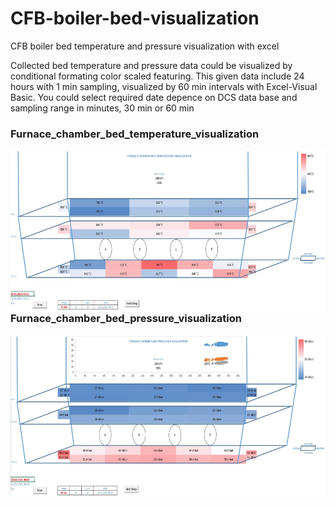 # CFB-boiler-bed-visualization
CFB boiler bed temperature and pressure visualization with excel

Collected bed temperature and pressure data could be visualized by conditional formating color scaled featuring. This given data include 24 hours with 1 min sampling, visualized by 60 min intervals with Excel-Visual Basic.
You could select required date depence on DCS data base and sampling range in minutes, 30 min or 60 min


### Furnace_chamber_bed_temperature_visualization <br/>



<a href="url"><img src="https://github.com/agurani/CFB-boiler-bed-visualization/blob/main/Visualization/Furnace_chamber_bed_temperature_visualization.JPG" align="left" height="259" width="640" ></a><br/>

<br/>
<br/>
<br/>
<br/>
<br/>
<br/>
<br/>
<br/>
<br/>
<br/>

### Furnace_chamber_bed_pressure_visualization <br/>



<p href="url"><img src="https://github.com/agurani/CFB-boiler-bed-visualization/blob/main/Visualization/Furnace_chamber_bed_pressure_visualization.JPG" align="left" height="259" width="640" > </p><br/>
  




